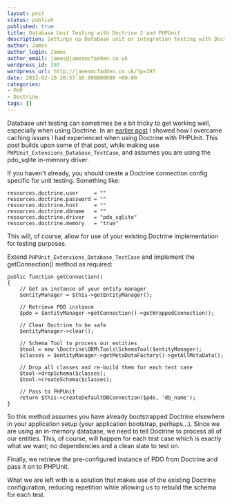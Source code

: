 ```yaml
---
layout: post
status: publish
published: true
title: Database Unit Testing with Doctrine 2 and PHPUnit
description: Settings up Database unit or integration testing with Doctrine 2 ORM and PHPUnit
author: James
author_login: James
author_email: james@jamesmcfadden.co.uk
wordpress_id: 397
wordpress_url: http://jamesmcfadden.co.uk/?p=397
date: 2013-02-10 20:57:16.000000000 +00:00
categories:
- PHP
- Doctrine
tags: []
---
```

Database unit testing can sometimes be a bit tricky to get working well, especially when using Doctrine. In an [earlier post](/phpunit-and-doctrine-2-orm-caching-issues) I showed how I overcame caching issues I had experienced when using Doctrine with PHPUnit. This post builds upon some of that post, while making use `PHPUnit_Extensions_Database_TestCase`, and assumes you are using the pdo_sqlite in-memory driver.

If you haven't already, you should create a Doctrine connection config specific for unit testing. Something like:

    resources.doctrine.user     = ""
    resources.doctrine.password = ""
    resources.doctrine.host     = ""
    resources.doctrine.dbname   = ""
    resources.doctrine.driver   = "pdo_sqlite"
    resources.doctrine.memory   = "true"

This will, of course, allow for use of your existing Doctrine implementation for testing purposes.

Extend `PHPUnit_Extensions_Database_TestCase` and implement the getConnection() method as required:

    public function getConnection()
    {
        // Get an instance of your entity manager
        $entityManager = $this->getEntityManager();

        // Retrieve PDO instance
        $pdo = $entityManager->getConnection()->getWrappedConnection();

        // Clear Doctrine to be safe
        $entityManager->clear();

        // Schema Tool to process our entities
        $tool = new \Doctrine\ORM\Tools\SchemaTool($entityManager);
        $classes = $entityManager->getMetaDataFactory()->getAllMetaData();

        // Drop all classes and re-build them for each test case
        $tool->dropSchema($classes);
        $tool->createSchema($classes);

        // Pass to PHPUnit
        return $this->createDefaultDBConnection($pdo, 'db_name');
    }

So this method assumes you have already bootstrapped Doctrine elsewhere in your application setup (your application bootstrap, perhaps...). Since we are using an in-memory database, we need to tell Doctrine to process all of our entities. This, of course, will happen for each test case which is exactly what we want; no dependencies and a clean slate to test on.

Finally, we retrieve the pre-configured instance of PDO from Doctrine and pass it on to PHPUnit.

What we are left with is a solution that makes use of the existing Doctrine configuration, reducing repetition while allowing us to rebuild the schema for each test.
